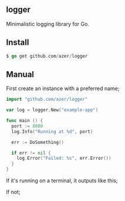 ## logger

Minimalistic logging library for Go.

## Install

```go
$ go get github.com/azer/logger
```

## Manual

First create an instance with a preferred name;

```go
import "github.com/azer/logger"

var log = logger.New("example-app")

func main () {
  port := 8080
  log.Info("Running at %d", port)

  err := DoSomething()

  if err != nil {
    log.Error("Failed: %s", err.Error())
  }
}
```

If it's running on a terminal, it outputs like this;

If not;
